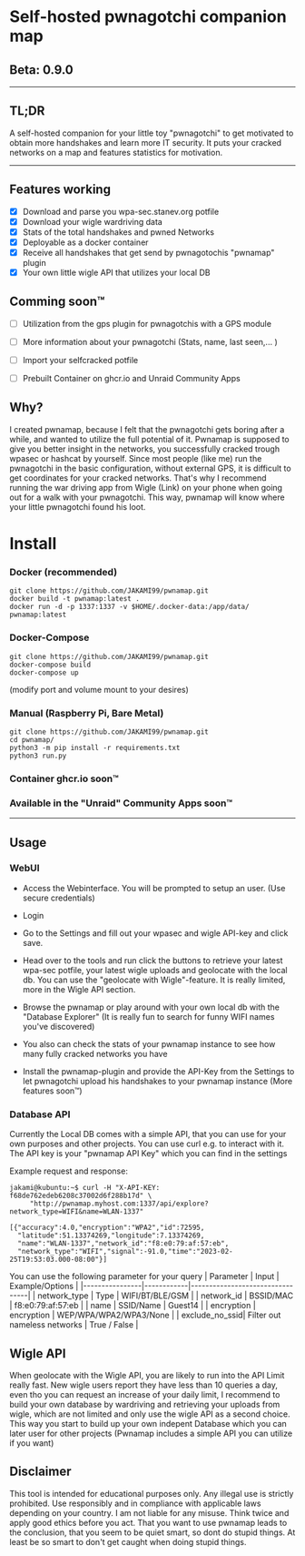 # Self-hosted pwnagotchi companion map

## Beta: 0.9.0
---

## TL;DR
A self-hosted companion for your little toy "pwnagotchi" to get motivated to obtain more handshakes and learn more IT security. It puts your cracked networks on a map and features statistics for motivation.


---
## Features working
- [x] Download and parse you wpa-sec.stanev.org potfile
- [x] Download your wigle wardriving data
- [x] Stats of the total handshakes and pwned Networks
- [x] Deployable as a docker container
- [x] Receive all handshakes that get send by pwnagotochis "pwnamap" plugin
- [x] Your own little wigle API that utilizes your local DB

## Comming soon™
- [ ] Utilization from the gps plugin for pwnagotchis with a GPS module
- [ ] More information about your pwnagotchi (Stats, name, last seen,... )
- [ ] Import your selfcracked potfile
- [ ] Prebuilt Container on ghcr.io and Unraid Community Apps




## Why?
I created pwnamap, because I felt that the pwnagotchi gets boring after a while, and wanted to utilize the full potential of it.
Pwnamap is supposed to give you better insight in the networks, you successfully cracked trough wpasec or hashcat by yourself.
Since most people (like me) run the pwnagotchi in the basic configuration, without external GPS, it is difficult to get coordinates for your cracked networks.
That's why I recommend running the war driving app from Wigle (Link) on your phone when going out for a walk with your pwnagotchi. This way, pwnamap will know where your little pwnagotchi found his loot.


# Install

### Docker  (recommended) 
```
git clone https://github.com/JAKAMI99/pwnamap.git
docker build -t pwnamap:latest .
docker run -d -p 1337:1337 -v $HOME/.docker-data:/app/data/ pwnamap:latest
```
### Docker-Compose
```
git clone https://github.com/JAKAMI99/pwnamap.git
docker-compose build
docker-compose up
```
(modify port and volume mount to your desires)
### Manual (Raspberry Pi, Bare Metal)
```
git clone https://github.com/JAKAMI99/pwnamap.git
cd pwnamap/
python3 -m pip install -r requirements.txt
python3 run.py
```
### Container ghcr.io soon™
### Available in the "Unraid" Community Apps soon™

---
## Usage

### WebUI
- Access the Webinterface.
You will be prompted to setup an user. (Use secure credentials)

- Login

- Go to the Settings and fill out your wpasec and wigle API-key and click save.

- Head over to the tools and run click the buttons to retrieve your latest wpa-sec      potfile, your latest wigle uploads and geolocate with the local db.
You can use the "geolocate with Wigle"-feature. It is really limited, more in the Wigle API section.

- Browse the pwnamap or play around with your own local db with the "Database Explorer" (It is really fun to search for funny WIFI names you've discovered)

- You also can check the stats of your pwnamap instance to see how many fully cracked networks you have 

- Install the pwnamap-plugin and provide the API-Key from the Settings to let pwnagotchi upload his handshakes to your pwnamap instance (More features soon™)

### Database API

Currently the Local DB comes with a simple API, that you can use for your own purposes and other projects.
You can use curl e.g. to interact with it. The API key is your "pwnamap API Key" which you can find in the settings

Example request and response:

```
jakami@kubuntu:~$ curl -H "X-API-KEY: f68de762edeb6208c37002d6f288b17d" \
     "http://pwnamap.myhost.com:1337/api/explore?network_type=WIFI&name=WLAN-1337"

[{"accuracy":4.0,"encryption":"WPA2","id":72595,
  "latitude":51.13374269,"longitude":7.13374269,
  "name":"WLAN-1337","network_id":"f8:e0:79:af:57:eb",
  "network_type":"WIFI","signal":-91.0,"time":"2023-02-25T19:53:03.000-08:00"}]
```
You can use the following parameter for your query
| Parameter      | Input      |  Example/Options                |
|----------------|------------|---------------------------------|
| network_type   | Type       | WIFI/BT/BLE/GSM                 |
| network_id     | BSSID/MAC  | f8:e0:79:af:57:eb               |
| name           | SSID/Name  | Guest14                         |
| encryption     | encryption | WEP/WPA/WPA2/WPA3/None          |
| exclude_no_ssid| Filter out nameless networks | True / False  |


## Wigle API
When geolocate with the Wigle API, you are likely to run into the API Limit really fast.
New wigle users report they have less than 10 queries a day, even tho you can request an increase of your daily limit, I recommend to build your own database by wardriving and retrieving your uploads from wigle, which are not limited and only use the wigle API as a second choice.
This way you start to build up your own indepent Database which you can later user for other projects (Pwnamap includes a simple API you can utilize if you want)



## Disclaimer
This tool is intended for educational purposes only. Any illegal use is strictly prohibited. Use responsibly and in compliance with applicable laws depending on your country. I am not liable for any misuse. Think twice and apply good ethics before you act. That you want to use pwnamap leads to the conclusion, that you seem to be quiet smart, so dont do stupid things. At least be so smart to don't get caught when doing stupid things.